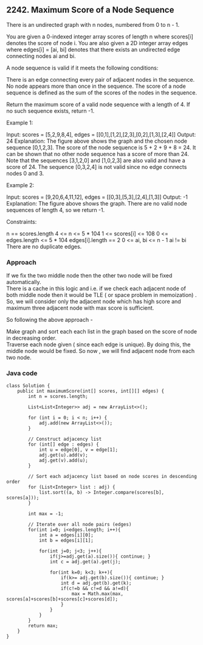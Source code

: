## 2242. Maximum Score of a Node Sequence

There is an undirected graph with n nodes, numbered from 0 to n - 1.

You are given a 0-indexed integer array scores of length n where scores[i] denotes the score of node i. You are also given a 2D integer array edges where edges[i] = [ai, bi] denotes that there exists an undirected edge connecting nodes ai and bi.

A node sequence is valid if it meets the following conditions:

There is an edge connecting every pair of adjacent nodes in the sequence.
No node appears more than once in the sequence.
The score of a node sequence is defined as the sum of the scores of the nodes in the sequence.

Return the maximum score of a valid node sequence with a length of 4. If no such sequence exists, return -1.

 

Example 1:

Input: scores = [5,2,9,8,4], edges = [[0,1],[1,2],[2,3],[0,2],[1,3],[2,4]]
Output: 24
Explanation: The figure above shows the graph and the chosen node sequence [0,1,2,3].
The score of the node sequence is 5 + 2 + 9 + 8 = 24.
It can be shown that no other node sequence has a score of more than 24.
Note that the sequences [3,1,2,0] and [1,0,2,3] are also valid and have a score of 24.
The sequence [0,3,2,4] is not valid since no edge connects nodes 0 and 3.  

Example 2:

Input: scores = [9,20,6,4,11,12], edges = [[0,3],[5,3],[2,4],[1,3]]
Output: -1
Explanation: The figure above shows the graph.
There are no valid node sequences of length 4, so we return -1.
 

Constraints:

n == scores.length
4 <= n <= 5 * 104
1 <= scores[i] <= 108
0 <= edges.length <= 5 * 104
edges[i].length == 2
0 <= ai, bi <= n - 1
ai != bi
There are no duplicate edges.


### Approach

If we fix the two middle node then the other two node will be fixed automatically.   
There is a cache in this logic and i.e. if we check each adjacent node of both middle node then it would be TLE ( or space problem in memoization) .
So, we will consider only the adjacent node which has high score and maximum three adjacent node with max score is sufficient.

So following the above approach - 

Make graph and sort each each list in the graph based on the score of node in decreasing order.  
Traverse each node given ( since each edge is unique). By doing this, the middle node would be fixed. So now , we will find adjacent node from each two node. 

### Java code
```
class Solution {
    public int maximumScore(int[] scores, int[][] edges) {
        int n = scores.length;
       
        List<List<Integer>> adj = new ArrayList<>();
        
        for (int i = 0; i < n; i++) {
            adj.add(new ArrayList<>());
        }

        // Construct adjacency list
        for (int[] edge : edges) {
            int u = edge[0], v = edge[1];
            adj.get(u).add(v);
            adj.get(v).add(u);
        }

        // Sort each adjacency list based on node scores in descending order
        for (List<Integer> list : adj) {
            list.sort((a, b) -> Integer.compare(scores[b], scores[a]));
        }

        int max = -1;

        // Iterate over all node pairs (edges)
        for(int i=0; i<edges.length; i++){
            int a = edges[i][0];
            int b = edges[i][1];

            for(int j=0; j<3; j++){
                if(j>=adj.get(a).size()){ continue; }
                int c = adj.get(a).get(j);

                for(int k=0; k<3; k++){
                    if(k>= adj.get(b).size()){ continue; }
                    int d = adj.get(b).get(k);
                    if(c!=b && c!=d && a!=d){
                        max = Math.max(max, scores[a]+scores[b]+scores[c]+scores[d]);
                    }
                }
            }
        }
        return max;
    }
}



